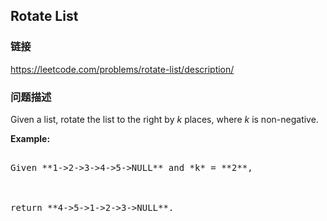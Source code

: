 ## Rotate List  
### 链接  
https://leetcode.com/problems/rotate-list/description/  
### 问题描述
Given a list, rotate the list to the right by *k* places, where *k* is non-negative.

**Example:**
<pre>
Given **1->2->3->4->5->NULL** and *k* = **2**,

return **4->5->1->2->3->NULL**.
</pre>

